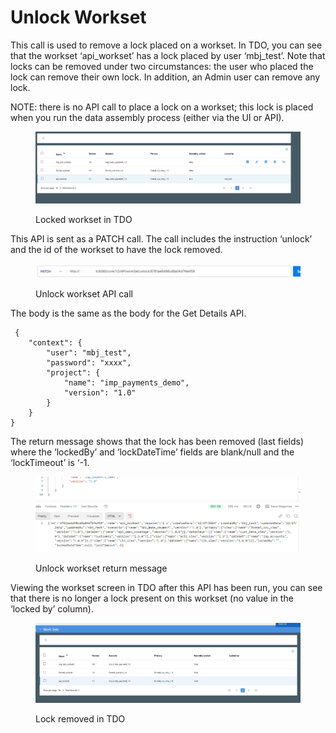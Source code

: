 # Unlock Workset

This call is used to remove a lock placed on a workset.  In TDO, you can see that the workset ‘api\_workset’ has a lock placed by user ‘mbj\_test’.  Note that locks can be removed under two circumstances:  the user who placed the lock can remove their own lock.  In addition, an Admin user can remove any lock.

&#x20;NOTE:  there is no API call to place a lock on a workset; this lock is placed when you run the data assembly process (either via the UI or API).

<figure><img src="../../../../../.gitbook/assets/image (9) (1) (1) (1) (1) (1).png" alt=""><figcaption><p>Locked workset in TDO</p></figcaption></figure>

This API is sent as a PATCH call.  The call includes the instruction ‘unlock’ and the id of the workset to have the lock removed.

&#x20;

<figure><img src="../../../../../.gitbook/assets/image (1) (1) (1) (1) (1) (1) (1) (1) (1) (1) (1) (1) (1) (1) (1).png" alt=""><figcaption><p>Unlock workset API call</p></figcaption></figure>

&#x20;The body is the same as the body for the Get Details API.

```
 {
    "context": {
        "user": "mbj_test",
        "password": "xxxx",
        "project": {
            "name": "imp_payments_demo",
            "version": "1.0"
        }
    }
}
```



&#x20;The return message shows that the lock has been removed (last fields) where the ‘lockedBy’ and ‘lockDateTime’ fields are blank/null and the ‘lockTimeout’ is ‘-1.

&#x20;

<figure><img src="../../../../../.gitbook/assets/image (2) (1) (1) (1) (1) (1) (1) (1) (1).png" alt=""><figcaption><p>Unlock workset return message</p></figcaption></figure>

Viewing the workset screen in TDO after this API has been run, you can see that there is no longer a lock present on this workset (no value in the ‘locked by’ column).

&#x20;

<figure><img src="../../../../../.gitbook/assets/image (3) (1) (1) (1) (1) (1) (1) (1).png" alt=""><figcaption><p>Lock removed in TDO</p></figcaption></figure>
